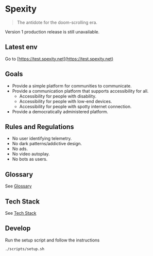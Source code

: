 # Spexity
> The antidote for the doom-scrolling era.


Version 1 production release is still unavailable. 

## Latest env
Go to [https://test.spexity.net](https://test.spexity.net)

## Goals

- Provide a simple platform for communities to communicate.
- Provide a communication platform that supports accessibility for all.
    - Accessibility for people with disability.
    - Accessibility for people with low-end devices.
    - Accessibility for people with spotty internet connection.
- Provide a democratically administered platform.

## Rules and Regulations

- No user identifying telemetry.
- No dark patterns/addictive design.
- No ads.
- No video autoplay.
- No bots as users.

## Glossary

See [Glossary](Glossary.md)

## Tech Stack

See [Tech Stack](TechStack.md)

## Develop

Run the setup script and follow the instructions

```shell
./scripts/setup.sh
```
